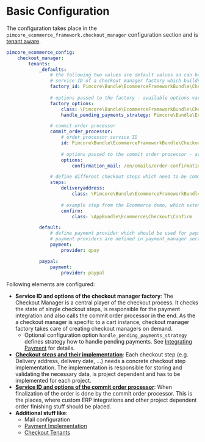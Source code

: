 # Basic Configuration

The configuration takes place in the `pimcore_ecommerce_framework.checkout_manager` configuration section and is [tenant aware](../04_Configuration/README.md).

```yaml
pimcore_ecommerce_config:
    checkout_manager:
        tenants:
            _defaults:
                # the following two values are default values an can be omitted
                # service ID of a checkout manager factory which builds cart specific checkout managers
                factory_id: Pimcore\Bundle\EcommerceFrameworkBundle\CheckoutManager\CheckoutManagerFactory
                
                # options passed to the factory - available options vary by implementation
                factory_options:
                    class: \Pimcore\Bundle\EcommerceFrameworkBundle\CheckoutManager\V7\CheckoutManager
                    handle_pending_payments_strategy: Pimcore\Bundle\EcommerceFrameworkBundle\CheckoutManager\V7\HandlePendingPayments\CancelPaymentOrRecreateOrderStrategy

                # commit order processor
                commit_order_processor:
                    # order processor service ID
                    id: Pimcore\Bundle\EcommerceFrameworkBundle\CheckoutManager\V7\CommitOrderProcessor
                    
                    # options passed to the commit order processor - available options vary by implementation
                    options:
                        confirmation_mail: /en/emails/order-confirmation

                # define different checkout steps which need to be committed before commit of order is possible
                steps:
                    deliveryaddress:
                        class: \Pimcore\Bundle\EcommerceFrameworkBundle\CheckoutManager\DeliveryAddress
                        
                    # example step from the Ecommerce demo, which extends AbstractStep
                    confirm:
                        class: \AppBundle\Ecommerce\Checkout\Confirm

            default:
                # define payment provider which should be used for payment.
                # payment providers are defined in payment_manager section.
                payment:
                    provider: qpay

            paypal:
                payment:
                    provider: paypal

```

Following elements are configured: 
* **Service ID and options of the checkout manager factory**: The Checkout Manager is a central player of the checkout process.
  It checks the state of single checkout steps, is responsible for the payment integration and also calls the commit order 
  processor in the end. As the a checkout manager is specific to a cart instance, checkout manager factory takes care of
  creating checkout managers on demand. 
   * Optional configuration option `handle_pending_payments_strategy` defines strategy how to handle pending payments. 
     See [Integrating Payment](./07_Integrating_Payment.md) for details.
* [**Checkout steps and their implementation**](./03_Checkout_Steps.md): Each checkout step (e.g. Delivery address, 
  delivery date, ...) needs a concrete checkout step implementation. The implementation is responsible for storing 
  and validating the necessary data, is project dependent and has to be implemented for each project. 
* [**Service ID and options of the commit order processor**](./05_Committing_Orders.md): When finalization of the order is 
   done by the commit order processor. This is the places, where custom ERP integrations and other project dependent 
   order finishing stuff should be placed. 
* **Additional stuff like**: 
   * Mail configuration
   * [Payment Implementation](./07_Integrating_Payment.md)
   * [Checkout Tenants](./09_Checkout_Tenants.md)
